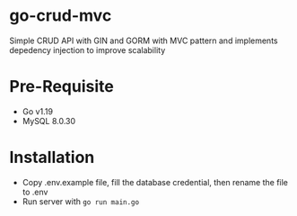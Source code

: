 # go-crud-mvc

Simple CRUD API with GIN and GORM with MVC pattern and implements depedency injection to improve scalability


# Pre-Requisite
- Go v1.19
- MySQL 8.0.30

# Installation
- Copy .env.example file, fill the database credential, then rename the file to .env
- Run server with `go run main.go`
